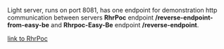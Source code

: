 Light server, runs on port 8081, has one endpoint for demonstration http communication between servers **RhrPoc** endpoint **/reverse-endpoint-from-easy-be** and **Rhrpoc-Easy-Be** endpoint **/reverse-endpoint**.

[link to RhrPoc](https://github.com/rhronza/rhrpoc)


